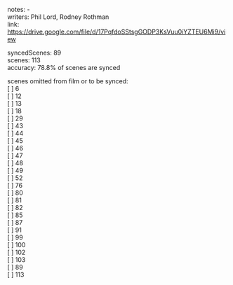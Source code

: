notes: -  
writers: Phil Lord, Rodney Rothman  
link: https://drive.google.com/file/d/17PqfdoSStsgGODP3KsVuu0iYZTEU6Mi9/view  

syncedScenes: 89  
scenes: 113  
accuracy: 78.8% of scenes are synced  

scenes omitted from film or to be synced:  
[ ] 6  
[ ] 12  
[ ] 13  
[ ] 18  
[ ] 29  
[ ] 43  
[ ] 44  
[ ] 45  
[ ] 46  
[ ] 47  
[ ] 48  
[ ] 49  
[ ] 52  
[ ] 76  
[ ] 80  
[ ] 81  
[ ] 82  
[ ] 85  
[ ] 87  
[ ] 91  
[ ] 99  
[ ] 100  
[ ] 102  
[ ] 103  
[ ] 89  
[ ] 113  